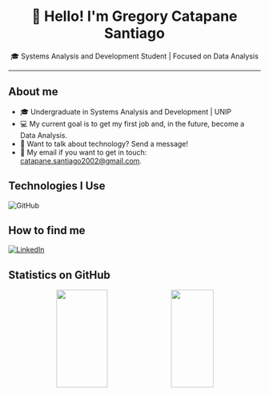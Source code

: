 <h1 align="center">👋 Hello! I'm Gregory Catapane Santiago</h1>

<p align="center">
  🎓 Systems Analysis and Development Student | Focused on Data Analysis  
</p>

--- 

## About me

- 🎓 Undergraduate in Systems Analysis and Development | UNIP
- 💻 My current goal is to get my first job and, in the future, become a Data Analysis.
- 💭 Want to talk about technology? Send a message!
- 📧 My email if you want to get in touch: catapane.santiago2002@gmail.com.

## Technologies I Use
![GitHub](https://img.shields.io/badge/GitHub-181717?style=for-the-badge&logo=github&logoColor=white)

## How to find me

[![LinkedIn](https://img.shields.io/badge/linkedin-%230077B5.svg?style=for-the-badge&logo=linkedin&logoColor=white)](https://www.linkedin.com/in/gregorycatapane/)

## Statistics on GitHub

<div align='center'>
   <img width="45%" height="195px" src="https://github-readme-stats.vercel.app/api?username=osantiagoo02&show_icons=true&count_private=true&title_color=80F7D4&icon_color=9d00ff&text_color=c9d1d9&bg_color=0d1117&border_color=fff0" />
   <img width="41%" height="195px" src="https://github-readme-stats.vercel.app/api/top-langs/?username=osantiagoo02&layout=compact&title_color=80F7D4&text_color=fff&bg_color=0d1117&border_color=fff0" />
<div align='center'>
